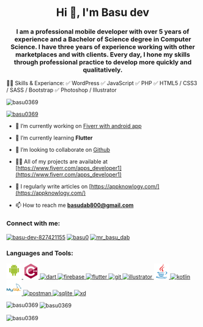 <h1 align="center">Hi 👋, I'm Basu dev</h1>


<h3 align="center">I am a professional mobile developer with over 5 years of experience and a Bachelor of Science degree in Computer Science. I have three years of experience working with other marketplaces and with clients. Every day, I hone my skills through professional practice to develop more quickly and qualitatively.</h3>

👨‍💻 Skills & Experiance:
✅ WordPress
✅ JavaScript
✅ PHP
✅ HTML5 / CSS3 / SASS / Bootstrap
✅ Photoshop / Illustrator

<p align="left"> <img src="https://komarev.com/ghpvc/?username=basu0369&label=Profile%20views&color=0e75b6&style=flat" alt="basu0369" /> </p>

<p align="left"> <a href="https://github.com/ryo-ma/github-profile-trophy"><img src="https://github-profile-trophy.vercel.app/?username=basu0369" alt="basu0369" /></a> </p>

- 🔭 I’m currently working on [Fiverr with android app](https://www.fiverr.com/apps_developer1)

- 🌱 I’m currently learning **Flutter**

- 👯 I’m looking to collaborate on [Github](https://github.com/Basu0369)

- 👨‍💻 All of my projects are available at [https://www.fiverr.com/apps_developer1](https://www.fiverr.com/apps_developer1)

- 📝 I regularly write articles on [https://appknowlogy.com/](https://appknowlogy.com/)

- 📫 How to reach me **basudab800@gmail.com**

<h3 align="left">Connect with me:</h3>
<p align="left">
<a href="https://linkedin.com/in/basu-dev-827421155" target="blank"><img align="center" src="https://raw.githubusercontent.com/rahuldkjain/github-profile-readme-generator/master/src/images/icons/Social/linked-in-alt.svg" alt="basu-dev-827421155" height="30" width="40" /></a>
<a href="https://fb.com/basu0" target="blank"><img align="center" src="https://raw.githubusercontent.com/rahuldkjain/github-profile-readme-generator/master/src/images/icons/Social/facebook.svg" alt="basu0" height="30" width="40" /></a>
<a href="https://instagram.com/mr_basu_dab" target="blank"><img align="center" src="https://raw.githubusercontent.com/rahuldkjain/github-profile-readme-generator/master/src/images/icons/Social/instagram.svg" alt="mr_basu_dab" height="30" width="40" /></a>
</p>

<h3 align="left">Languages and Tools:</h3>
<p align="left"> <a href="https://developer.android.com" target="_blank" rel="noreferrer"> <img src="https://raw.githubusercontent.com/devicons/devicon/master/icons/android/android-original-wordmark.svg" alt="android" width="40" height="40"/> </a> <a href="https://www.w3schools.com/cpp/" target="_blank" rel="noreferrer"> <img src="https://raw.githubusercontent.com/devicons/devicon/master/icons/cplusplus/cplusplus-original.svg" alt="cplusplus" width="40" height="40"/> </a> <a href="https://dart.dev" target="_blank" rel="noreferrer"> <img src="https://www.vectorlogo.zone/logos/dartlang/dartlang-icon.svg" alt="dart" width="40" height="40"/> </a> <a href="https://firebase.google.com/" target="_blank" rel="noreferrer"> <img src="https://www.vectorlogo.zone/logos/firebase/firebase-icon.svg" alt="firebase" width="40" height="40"/> </a> <a href="https://flutter.dev" target="_blank" rel="noreferrer"> <img src="https://www.vectorlogo.zone/logos/flutterio/flutterio-icon.svg" alt="flutter" width="40" height="40"/> </a> <a href="https://git-scm.com/" target="_blank" rel="noreferrer"> <img src="https://www.vectorlogo.zone/logos/git-scm/git-scm-icon.svg" alt="git" width="40" height="40"/> </a> <a href="https://www.adobe.com/in/products/illustrator.html" target="_blank" rel="noreferrer"> <img src="https://www.vectorlogo.zone/logos/adobe_illustrator/adobe_illustrator-icon.svg" alt="illustrator" width="40" height="40"/> </a> <a href="https://www.java.com" target="_blank" rel="noreferrer"> <img src="https://raw.githubusercontent.com/devicons/devicon/master/icons/java/java-original.svg" alt="java" width="40" height="40"/> </a> <a href="https://kotlinlang.org" target="_blank" rel="noreferrer"> <img src="https://www.vectorlogo.zone/logos/kotlinlang/kotlinlang-icon.svg" alt="kotlin" width="40" height="40"/> </a> <a href="https://www.mysql.com/" target="_blank" rel="noreferrer"> <img src="https://raw.githubusercontent.com/devicons/devicon/master/icons/mysql/mysql-original-wordmark.svg" alt="mysql" width="40" height="40"/> </a> <a href="https://postman.com" target="_blank" rel="noreferrer"> <img src="https://www.vectorlogo.zone/logos/getpostman/getpostman-icon.svg" alt="postman" width="40" height="40"/> </a> <a href="https://www.sqlite.org/" target="_blank" rel="noreferrer"> <img src="https://www.vectorlogo.zone/logos/sqlite/sqlite-icon.svg" alt="sqlite" width="40" height="40"/> </a> <a href="https://www.adobe.com/products/xd.html" target="_blank" rel="noreferrer"> <img src="https://cdn.worldvectorlogo.com/logos/adobe-xd.svg" alt="xd" width="40" height="40"/> </a> </p>

<p><img align="left" src="https://github-readme-stats.vercel.app/api/top-langs?username=basu0369&show_icons=true&locale=en&layout=compact" alt="basu0369" /></p>

<p>&nbsp;<img align="center" src="https://github-readme-stats.vercel.app/api?username=basu0369&show_icons=true&locale=en" alt="basu0369" /></p>

<p><img align="center" src="https://github-readme-streak-stats.herokuapp.com/?user=basu0369&" alt="basu0369" /></p>
